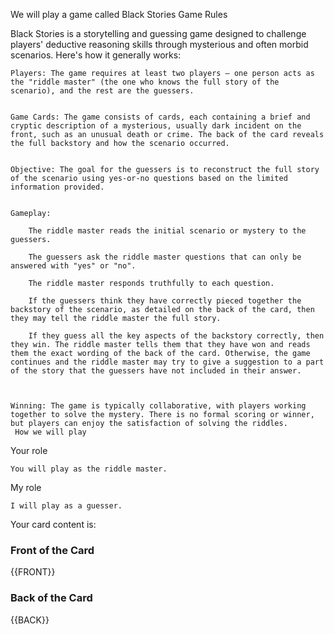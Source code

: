 We will play a game called Black Stories
Game Rules

Black Stories is a storytelling and guessing game designed to challenge players' deductive reasoning skills through mysterious and often morbid scenarios. Here's how it generally works:

    Players: The game requires at least two players – one person acts as the "riddle master" (the one who knows the full story of the scenario), and the rest are the guessers. 
     

    Game Cards: The game consists of cards, each containing a brief and cryptic description of a mysterious, usually dark incident on the front, such as an unusual death or crime. The back of the card reveals the full backstory and how the scenario occurred. 
     

    Objective: The goal for the guessers is to reconstruct the full story of the scenario using yes-or-no questions based on the limited information provided. 
     

    Gameplay: 

        The riddle master reads the initial scenario or mystery to the guessers. 

        The guessers ask the riddle master questions that can only be answered with "yes" or "no".

        The riddle master responds truthfully to each question. 

        If the guessers think they have correctly pieced together the backstory of the scenario, as detailed on the back of the card, then they may tell the riddle master the full story. 

        If they guess all the key aspects of the backstory correctly, then they win. The riddle master tells them that they have won and reads them the exact wording of the back of the card. Otherwise, the game continues and the riddle master may try to give a suggestion to a part of the story that the guessers have not included in their answer. 
         
     

    Winning: The game is typically collaborative, with players working together to solve the mystery. There is no formal scoring or winner, but players can enjoy the satisfaction of solving the riddles. 
     How we will play 
Your role  

    You will play as the riddle master. 
     

My role

    I will play as a guesser.

Your card content is:

### Front of the Card
{{FRONT}}
### Back of the Card
{{BACK}}